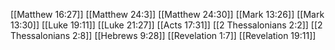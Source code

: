 [[Matthew 16:27]]
[[Matthew 24:3]]
[[Matthew 24:30]]
[[Mark 13:26]]
[[Mark 13:30]]
[[Luke 19:11]]
[[Luke 21:27]]
[[Acts 17:31]]
[[2 Thessalonians 2:2]]
[[2 Thessalonians 2:8]]
[[Hebrews 9:28]]
[[Revelation 1:7]]
[[Revelation 19:11]]
